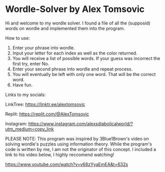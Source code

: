 # Wordle-Solver by Alex Tomsovic

Hi and welcome to my wordle solver. I found a file of all the (supposid) words on wordle and implemented them into the program.

How to use:

1. Enter your phrase into wordle.
2. Input your letter for each index as well as the color returned.
3. You will receive a list of possible words. If your guess was incorrect the first try, enter No.
4. Enter your second phrase into wordle and repeat process.
5. You will eventually be left with only one word. That will be the correct word.
6. Have fun. 

Links to my socials:

LinkTree: https://linktr.ee/alextomsovic

Replit: https://replit.com/@AlexTomsovic

Instagram: https://www.instagram.com/alexsdiabolicalworld/?utm_medium=copy_link

PLEASE NOTE: This program was inspired by 3Blue1Brown's video on solving wordle's puzzles using information theory. 
While the program's code is written by me, I am not the originator of this concept. I included a link to his video below, 
I highly reccomend watching!

https://www.youtube.com/watch?v=v68zYyaEmEA&t=632s
